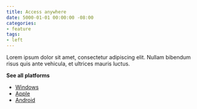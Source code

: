 ```yaml
---
title: Access anywhere
date: 5000-01-01 00:00:00 -08:00
categories:
- feature
tags:
- left
---
```


Lorem ipsum dolor sit amet, consectetur adipiscing elit. Nullam bibendum risus quis ante vehicula, et ultrices mauris luctus.

**See all platforms**

* [Windows](#windows)
* [Apple](#apple)
* [Android](Android)